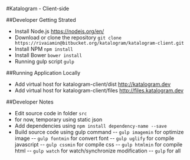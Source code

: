 #Katalogram - Client-side

##Developer Getting Strated
- Install Node.js https://nodejs.org/en/
- Download or clone the repository `git clone https://rivaiamin@bitbucket.org/katalogram/katalogram-client.git`
- Install NPM `npm install`
- Install Bower `bower install`
- Running gulp script `gulp`

##Running Application Locally
- Add virtual host for katalogram-client/dist http://katalogram.dev
- Add virtual host for katalogram-client/files http://files.katalogram.dev

##Developer Notes
- Edit source code in folder `src`
- for now, temporary using static json
- Add dependencies using `npm install dependency-name --save`
- Build source code using gulp command
-- `gulp imagemin` for optimize image
-- `gulp fontmin` for convert font
-- `gulp uglify` for compile javascript
-- `gulp cssmin` for compile css
-- `gulp htmlmin` for compile html
-- `gulp watch` for watch/synchronize modification
-- `gulp` for all
